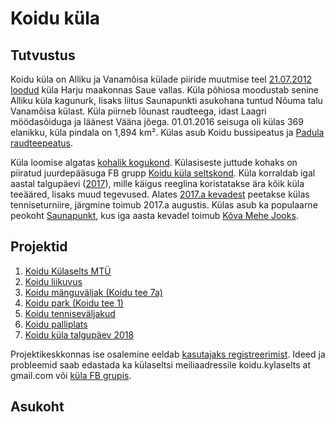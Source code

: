# Koidu küla

## Tutvustus

Koidu küla on Alliku ja Vanamõisa külade piiride muutmise teel [21.07.2012 loodud](https://www.riigiteataja.ee/akt/118072012005) küla Harju maakonnas Saue vallas. Küla põhiosa moodustab senine Alliku küla kagunurk, lisaks liitus Saunapunkti asukohana tuntud Nõuma talu Vanamõisa külast. Küla piirneb lõunast raudteega, idast Laagri möödasõiduga ja läänest Vääna jõega. 01.01.2016 seisuga oli külas 369 elanikku, küla pindala on 1,894 km². Külas asub Koidu bussipeatus ja [Padula raudteepeatus](https://et.wikipedia.org/wiki/Padula_raudteepeatus).

Küla loomise algatas [kohalik kogukond](https://www.facebook.com/koidu). Külasiseste juttude kohaks on piiratud juurdepääsuga FB grupp [Koidu küla seltskond](https://www.facebook.com/groups/koidu/). Küla korraldab igal aastal talgupäevi ([2017](https://www.facebook.com/pg/koidu/photos/?tab=album&album_id=1528208410546077)), mille käigus reeglina koristatakse ära kõik küla teeääred, lisaks muud tegevused. Alates [2017.a kevadest](https://www.facebook.com/pg/koidu/photos/?tab=album&album_id=1551307594902825) peetakse külas tenniseturniire, järgmine toimub 2017.a augustis. Külas asub ka populaarne peokoht [Saunapunkt](http://www.saunapunkt.ee/), kus iga aasta kevadel toimub [Kõva Mehe Jooks](https://www.stamina.ee/kovamees).

## Projektid

1. [Koidu Külaselts MTÜ](https://github.com/sauevald/koidu/projects/5)
1. [Koidu liikuvus](https://github.com/sauevald/koidu/projects/7)
1. [Koidu mänguväljak (Koidu tee 7a)](https://github.com/sauevald/koidu/projects/1)
1. [Koidu park (Koidu tee 1)](https://github.com/sauevald/koidu/projects/2)
1. [Koidu tenniseväljakud](https://github.com/sauevald/koidu/projects/3)
1. [Koidu palliplats](https://github.com/sauevald/koidu/projects/4)
1. [Koidu küla talgupäev 2018](https://github.com/sauevald/koidu/projects/6)

Projektikeskkonnas ise osalemine eeldab [kasutajaks registreerimist](https://github.com/join). Ideed ja probleemid saab edastada ka külaseltsi meiliaadressile koidu.kylaselts at gmail.com või [küla FB grupis](https://www.facebook.com/groups/koidu/).

## Asukoht

<script src="https://embed.github.com/view/geojson/sauevald/koidu/master/kaardid/koidu_kyla.geojson"></script>
